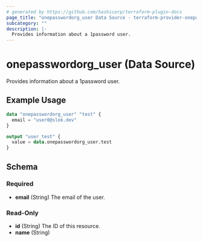 ```yaml
---
# generated by https://github.com/hashicorp/terraform-plugin-docs
page_title: "onepasswordorg_user Data Source - terraform-provider-onepasswordorg"
subcategory: ""
description: |-
  Provides information about a 1password user.
---
```


# onepasswordorg_user (Data Source)

Provides information about a 1password user.

## Example Usage

```terraform
data "onepasswordorg_user" "test" {
  email = "user0@slok.dev"
}

output "user_test" {
  value = data.onepasswordorg_user.test
}
```

<!-- schema generated by tfplugindocs -->
## Schema

### Required

- **email** (String) The email of the user.

### Read-Only

- **id** (String) The ID of this resource.
- **name** (String)


